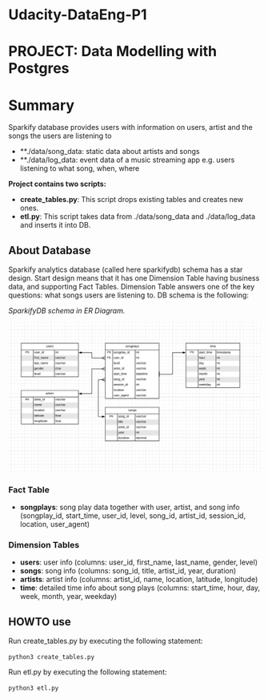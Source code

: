 # Udacity-DataEng-P1

# PROJECT: Data Modelling with Postgres
# Summary

Sparkify database provides users with information on users, artist and the songs the users are listening to


* **./data/song_data: static data about artists and songs
* **./data/log_data: event data of a music streaming app  e.g. users listening to what song, when, where

**Project contains two scripts:**

* **create_tables.py**: This script drops existing tables and creates new ones.
* **etl.py**: This script takes data from ./data/song_data and ./data/log_data and inserts it into DB.

## About Database

Sparkify analytics database (called here sparkifydb) schema has a star design. Start design means that it has one Dimension Table having business data, and supporting Fact Tables. Dimension Table answers one of the key questions: what songs users are listening to. DB schema is the following:

_*SparkifyDB schema in ER Diagram.*_

![SparkifyDB schema as ER Diagram](./ERDSparkify.png)

### Fact Table

* **songplays**: song play data together with user, artist, and song info (songplay_id, start_time, user_id, level, song_id, artist_id, session_id, location, user_agent)

### Dimension Tables

* **users**: user info (columns: user_id, first_name, last_name, gender, level)
* **songs**: song info (columns: song_id, title, artist_id, year, duration)
* **artists**: artist info (columns: artist_id, name, location, latitude, longitude)
* **time**: detailed time info about song plays (columns: start_time, hour, day, week, month, year, weekday)


## HOWTO use
Run create_tables.py by executing the following statement:

`python3 create_tables.py`

Run etl.py by executing the following statement:

`python3 etl.py`
